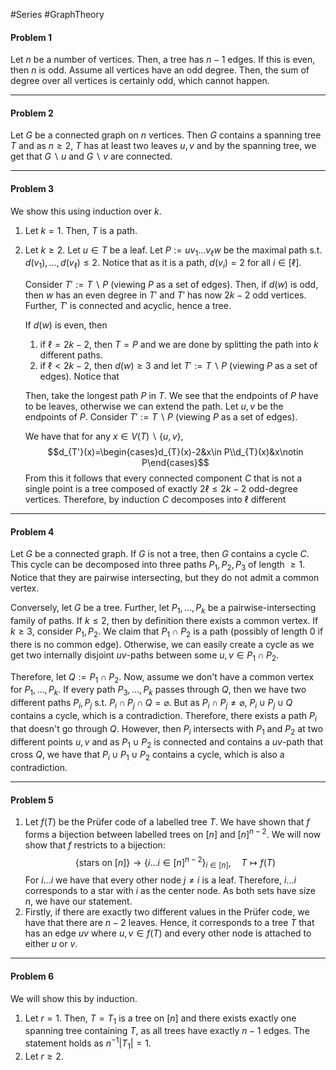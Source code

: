 #Series #GraphTheory 

#### Problem 1
Let $n$ be a number of vertices. Then, a tree has $n-1$ edges. If this is even, then $n$ is odd. Assume all vertices have an odd degree. Then, the sum of degree over all vertices is certainly odd, which cannot happen. 

---
#### Problem 2
Let $G$ be a connected graph on $n$ vertices. Then $G$ contains a spanning tree $T$ and as $n\geq 2$, $T$ has at least two leaves $u,v$ and by the spanning tree, we get that $G \backslash u$ and $G \backslash v$ are connected.

---
#### Problem 3
We show this using induction over $k$. 
1. Let $k=1$. Then, $T$ is a path. 
2. Let $k\geq 2$. Let $u\in T$ be a leaf. Let $P:=uv_{1}\dots v_{\ell}w$ be the maximal path s.t. $d(v_{1}),\dots,d(v_{\ell})\leq 2$. Notice that as it is a path, $d(v_{i})=2$ for all $i\in[\ell]$.
   
   Consider $T':= T \backslash P$ (viewing $P$ as a set of edges). Then, if $d(w)$ is odd, then $w$ has an even degree in $T'$ and $T'$ has now $2k-2$ odd vertices. Further, $T'$ is connected and acyclic, hence a tree. 
   
   If $d(w)$ is even, then 
   
	1. if $\ell=2k-2$, then $T=P$ and we are done by splitting the path into $k$ different paths. 
	2. if $\ell< 2k-2$, then $d(w)\geq 3$ and let $T':=T \backslash P$ (viewing $P$ as a set of edges). Notice that 
   
   Then, take the longest path $P$ in $T$. We see that the endpoints of $P$ have to be leaves, otherwise we can extend the path. Let $u,v$ be the endpoints of $P$. Consider $T':=T \backslash P$ (viewing $P$ as a set of edges). 
   
   We have that for any $x\in V(T) \backslash \{ u,v \}$, $$d_{T'}(x)=\begin{cases}d_{T}(x)-2&x\in P\\d_{T}(x)&x\notin P\end{cases}$$From this it follows that every connected component $C$ that is not a single point is a tree composed of exactly $2\ell\leq 2k-2$ odd-degree vertices. Therefore, by induction $C$ decomposes into $\ell$ different 

---
#### Problem 4
Let $G$ be a connected graph. If $G$ is not a tree, then $G$ contains a cycle $C$. This cycle can be decomposed into three paths $P_{1},P_{2},P_{3}$ of length $\geq 1$. Notice that they are pairwise intersecting, but they do not admit a common vertex. 

Conversely, let $G$ be a tree. Further, let $P_{1},\dots,P_{k}$ be a pairwise-intersecting family of paths. If $k\leq 2$, then by definition there exists a common vertex. If $k\geq 3$, consider $P_{1},P_{2}$. We claim that $P_{1}\cap P_{2}$ is a path (possibly of length 0 if there is no common edge). Otherwise, we can easily create a cycle as we get two internally disjoint $uv$-paths between some $u,v\in P_{1}\cap P_{2}$. 

Therefore, let $Q:=P_{1}\cap P_{2}$. Now, assume we don't have a common vertex for $P_{1},\dots,P_{k}$. If every path $P_{3},\dots,P_{k}$ passes through $Q$, then we have two different paths $P_{i},P_{j}$ s.t. $P_{i}\cap P_{j}\cap Q=\varnothing$. But as $P_{i}\cap P_{j}\neq \varnothing$, $P_{i}\cup P_{j}\cup Q$ contains a cycle, which is a contradiction. Therefore, there exists a path $P_{i}$ that doesn't go through $Q$. However, then $P_{i}$ intersects with $P_{1}$ and $P_{2}$ at two different points $u,v$ and as $P_{1}\cup P_{2}$ is connected and contains a $uv$-path that cross $Q$, we have that $P_{i}\cup P_{1}\cup P_{2}$ contains a cycle, which is also a contradiction.

---
#### Problem 5 
1. Let $f(T)$ be the Prüfer code of a labelled tree $T$. We have shown that $f$ forms a bijection between labelled trees on $[n]$ and $[n]^{n-2}$. We will now show that $f$ restricts to a bijection: $$\{ \text{stars on }[n] \}\to \{ i\dots i\in [n]^{n-2} \}_{i\in [n]},\quad T\mapsto f(T)$$For $i\dots i$ we have that every other node $j\neq i$ is a leaf. Therefore, $i\dots i$ corresponds to a star with $i$ as the center node. As both sets have size $n$, we have our statement.
2. Firstly, if there are exactly two different values in the Prüfer code, we have that there are $n-2$ leaves. Hence, it corresponds to a tree $T$ that has an edge $uv$ where $u,v\in f(T)$ and every other node is attached to either $u$ or $v$. 
---
#### Problem 6
We will show this by induction. 
1. Let $r=1$. Then, $T=T_{1}$ is a tree on $[n]$ and there exists exactly one spanning tree containing $T$, as all trees have exactly $n-1$ edges. The statement holds as $n^{-1}\left| T_{1} \right|=1$.
2. Let $r\geq 2$. 

